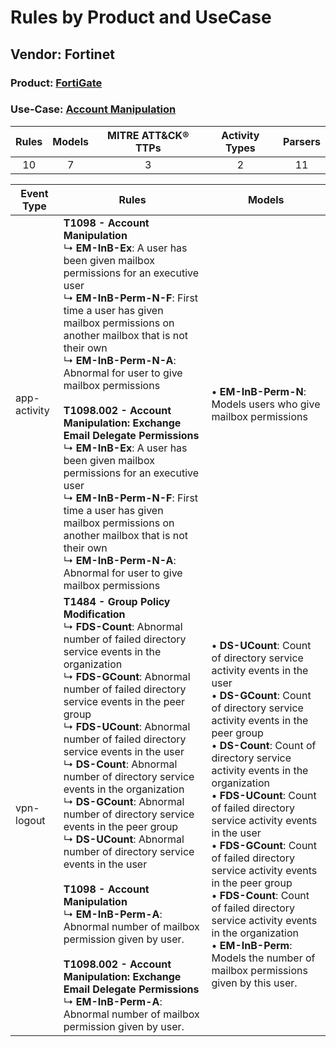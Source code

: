Rules by Product and UseCase
============================
Vendor: Fortinet
----------------
### Product: [FortiGate](../ds_fortinet_fortigate.md)
### Use-Case: [Account Manipulation](../../../../UseCases/uc_account_manipulation.md)

| Rules | Models | MITRE ATT&CK® TTPs | Activity Types | Parsers |
|:-----:|:------:|:------------------:|:--------------:|:-------:|
|  10   |   7    |         3          |       2        |   11    |

| Event Type   | Rules    | Models    |
| ---- | ---- | ---- |
| app-activity | <b>T1098 - Account Manipulation</b><br> ↳ <b>EM-InB-Ex</b>: A user has been given mailbox permissions for an executive user<br> ↳ <b>EM-InB-Perm-N-F</b>: First time a user has given mailbox permissions on another mailbox that is not their own<br> ↳ <b>EM-InB-Perm-N-A</b>: Abnormal for user to give mailbox permissions<br><br><b>T1098.002 - Account Manipulation: Exchange Email Delegate Permissions</b><br> ↳ <b>EM-InB-Ex</b>: A user has been given mailbox permissions for an executive user<br> ↳ <b>EM-InB-Perm-N-F</b>: First time a user has given mailbox permissions on another mailbox that is not their own<br> ↳ <b>EM-InB-Perm-N-A</b>: Abnormal for user to give mailbox permissions    |  • <b>EM-InB-Perm-N</b>: Models users who give mailbox permissions    |
| vpn-logout   | <b>T1484 - Group Policy Modification</b><br> ↳ <b>FDS-Count</b>: Abnormal number of failed directory service events in the organization<br> ↳ <b>FDS-GCount</b>: Abnormal number of failed directory service events in the peer group<br> ↳ <b>FDS-UCount</b>: Abnormal number of failed directory service events in the user<br> ↳ <b>DS-Count</b>: Abnormal number of directory service events in the organization<br> ↳ <b>DS-GCount</b>: Abnormal number of directory service events in the peer group<br> ↳ <b>DS-UCount</b>: Abnormal number of directory service events in the user<br><br><b>T1098 - Account Manipulation</b><br> ↳ <b>EM-InB-Perm-A</b>: Abnormal number of mailbox permission given by user.<br><br><b>T1098.002 - Account Manipulation: Exchange Email Delegate Permissions</b><br> ↳ <b>EM-InB-Perm-A</b>: Abnormal number of mailbox permission given by user. |  • <b>DS-UCount</b>: Count of directory service activity events in the user<br> • <b>DS-GCount</b>: Count of directory service activity events in the peer group<br> • <b>DS-Count</b>: Count of directory service activity events in the organization<br> • <b>FDS-UCount</b>: Count of failed directory service activity events in the user<br> • <b>FDS-GCount</b>: Count of failed directory service activity events in the peer group<br> • <b>FDS-Count</b>: Count of failed directory service activity events in the organization<br> • <b>EM-InB-Perm</b>: Models the number of mailbox permissions given by this user. |